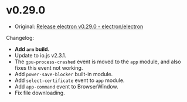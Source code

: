 # v0.29.0

* Original: [Release electron v0.29.0 - electron/electron](https://github.com/electron/electron/releases/tag/v0.29.0)

Changelog:

* **Add `arm` build.**
* Update to io.js v2.3.1.
* The `gpu-process-crashed` event is moved to the `app` module, and also fixes this event not working.
* Add `power-save-blocker` built-in module.
* Add `select-certificate` event to `app` module.
* Add `app-command` event to BrowserWindow.
* Fix file downloading.

